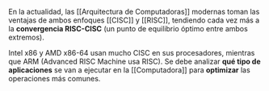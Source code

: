 En la actualidad, las [[Arquitectura de Computadoras]] modernas toman las ventajas de ambos enfoques [[CISC]] y [[RISC]], tendiendo cada vez más a la **convergencia RISC-CISC** (un punto de equilibrio óptimo entre ambos extremos).

Intel x86 y AMD x86-64 usan mucho CISC en sus procesadores, mientras que ARM (Advanced RISC Machine usa RISC). Se debe analizar **qué tipo de aplicaciones** se van a ejecutar en la [[Computadora]] para **optimizar** las operaciones más comunes.
